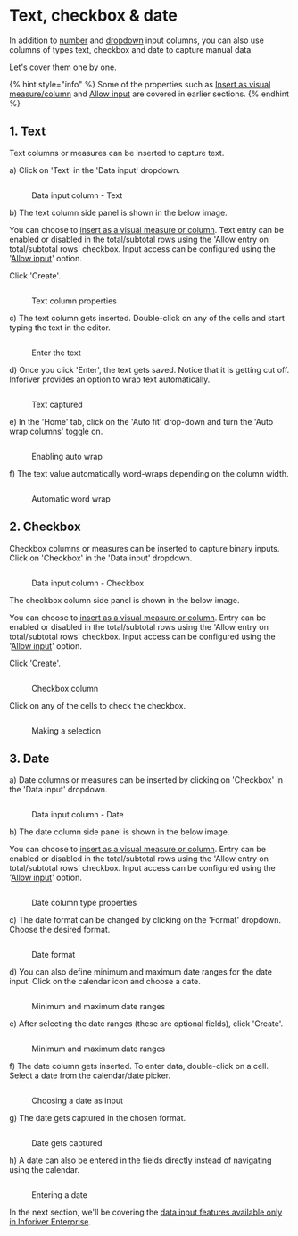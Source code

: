 # Text, checkbox & date

In addition to [number](insert-manual-input-columns.md) and [dropdown](dropdown.md) input columns, you can also use columns of types text, checkbox and date to capture manual data.

Let's cover them one by one.

{% hint style="info" %}
Some of the properties such as [Insert as visual measure/column](../insert-manual-input-columns.md#1.-insert-as) and [Allow input](../insert-manual-input-columns.md#2.-allow-input) are covered in earlier sections.
{% endhint %}

## 1. Text

Text columns or measures can be inserted to capture text.&#x20;

a) Click on 'Text' in the 'Data input' dropdown.

<figure><img src="../../../.gitbook/assets/4.4.3.2 Text.png" alt=""><figcaption><p>Data input column - Text</p></figcaption></figure>

b) The text column side panel is shown in the below image.&#x20;

You can choose to [insert as a visual measure or column](../insert-manual-input-columns.md#1.-insert-as). Text entry can be enabled or disabled in the total/subtotal rows using the 'Allow entry on total/subtotal rows' checkbox. Input access can be configured using the '[Allow input](../insert-manual-input-columns.md#2.-allow-input)' option.&#x20;

Click 'Create'.

<figure><img src="../../../.gitbook/assets/4.4.3.3 Text.png" alt=""><figcaption><p>Text column properties</p></figcaption></figure>

c) The text column gets inserted. Double-click on any of the cells and start typing the text in the editor.

<figure><img src="../../../.gitbook/assets/4.4.3.4 Text.png" alt=""><figcaption><p>Enter the text</p></figcaption></figure>

d) Once you click 'Enter', the text gets saved. Notice that it is getting cut off. Inforiver provides an option to wrap text automatically.

<figure><img src="../../../.gitbook/assets/4.4.3.5 Text.png" alt=""><figcaption><p>Text captured</p></figcaption></figure>

e) In the 'Home' tab, click on the 'Auto fit' drop-down and turn the 'Auto wrap columns' toggle on.

<figure><img src="../../../.gitbook/assets/4.4.3.6 Text.png" alt=""><figcaption><p>Enabling auto wrap</p></figcaption></figure>

f) The text value automatically word-wraps depending on the column width.

<figure><img src="../../../.gitbook/assets/4.4.3.7 Text.png" alt=""><figcaption><p>Automatic word wrap</p></figcaption></figure>

## 2. Checkbox

Checkbox columns or measures can be inserted to capture binary inputs. Click on 'Checkbox' in the 'Data input' dropdown.

<figure><img src="../../../.gitbook/assets/4.4.3.8 Checkbox.png" alt=""><figcaption><p>Data input column - Checkbox</p></figcaption></figure>

The checkbox column side panel is shown in the below image.&#x20;

You can choose to [insert as a visual measure or column](../insert-manual-input-columns.md#1.-insert-as). Entry can be enabled or disabled in the total/subtotal rows using the 'Allow entry on total/subtotal rows' checkbox. Input access can be configured using the '[Allow input](../insert-manual-input-columns.md#2.-allow-input)' option.&#x20;

Click 'Create'.

<figure><img src="../../../.gitbook/assets/4.4.3.9 Checkbox.png" alt=""><figcaption><p>Checkbox column</p></figcaption></figure>

Click on any of the cells to check the checkbox.

<figure><img src="../../../.gitbook/assets/4.4.3.10 Checkbox.png" alt=""><figcaption><p>Making a selection</p></figcaption></figure>

## 3. Date

a) Date columns or measures can be inserted by clicking on 'Checkbox' in the 'Data input' dropdown.&#x20;

<figure><img src="../../../.gitbook/assets/4.4.3.11 Date.png" alt=""><figcaption><p>Data input column - Date</p></figcaption></figure>

b) The date column side panel is shown in the below image.&#x20;

You can choose to [insert as a visual measure or column](../insert-manual-input-columns.md#1.-insert-as). Entry can be enabled or disabled in the total/subtotal rows using the 'Allow entry on total/subtotal rows' checkbox. Input access can be configured using the '[Allow input](../insert-manual-input-columns.md#2.-allow-input)' option.&#x20;

<figure><img src="../../../.gitbook/assets/4.4.3.12 Date (1).png" alt=""><figcaption><p>Date column type properties</p></figcaption></figure>

c) The date format can be changed by clicking on the 'Format' dropdown. Choose the desired format.

<figure><img src="../../../.gitbook/assets/4.4.3.13 Date.png" alt=""><figcaption><p>Date format</p></figcaption></figure>

d) You can also define minimum and maximum date ranges for the date input. Click on the calendar icon and choose a date.

<figure><img src="../../../.gitbook/assets/4.4.3.14 Date.png" alt=""><figcaption><p>Minimum and maximum date ranges</p></figcaption></figure>

e) After selecting the date ranges (these are optional fields), click 'Create'.

<figure><img src="../../../.gitbook/assets/4.4.3.15 Date.png" alt=""><figcaption><p>Minimum and maximum date ranges</p></figcaption></figure>

f) The date column gets inserted. To enter data, double-click on a cell. Select a date from the calendar/date picker.&#x20;

<figure><img src="../../../.gitbook/assets/4.4.3.16 Date.png" alt=""><figcaption><p>Choosing a date as input</p></figcaption></figure>

g) The date gets captured in the chosen format.

<figure><img src="../../../.gitbook/assets/4.4.3.17 Date.png" alt=""><figcaption><p>Date gets captured</p></figcaption></figure>

h) A date can also be entered in the fields directly instead of navigating using the calendar.

<figure><img src="../../../.gitbook/assets/4.4.3.18 Date.png" alt=""><figcaption><p>Entering a date</p></figcaption></figure>

In the next section, we'll be covering the [data input features available only in Inforiver Enterprise](enterprise-features.md).
